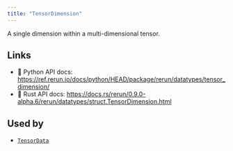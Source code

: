 ```yaml
---
title: "TensorDimension"
---
```


A single dimension within a multi-dimensional tensor.


## Links
 * 🐍 Python API docs: https://ref.rerun.io/docs/python/HEAD/package/rerun/datatypes/tensor_dimension/
 * 🦀 Rust API docs: https://docs.rs/rerun/0.9.0-alpha.6/rerun/datatypes/struct.TensorDimension.html


## Used by

* [`TensorData`](../datatypes/tensor_data.md)
